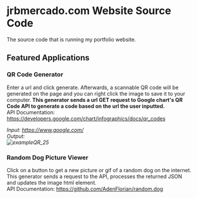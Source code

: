 # jrbmercado.com Website Source Code
The source code that is running my portfolio website.

## Featured Applications

### QR Code Generator
Enter a url and click generate. Afterwards, a scannable QR code will be generated on the page and you can right click the image to save it to your computer.<b>
This generator sends a url GET request to Google chart's QR Code API to generate a code based on the url the user inputted.<br></b>
API Documentation: https://developers.google.com/chart/infographics/docs/qr_codes<br>

<!-- Example for QR Code Generator -->
<i> Input: https://www.google.com/ <br>
Output: <br> ![exampleQR_25](https://user-images.githubusercontent.com/60119119/127780748-fd818360-21f5-4e79-b7ee-85012b723789.png)</i><br>

### Random Dog Picture Viewer
Click on a button to get a new picture or gif of a random dog on the internet. This generator sends a request to the API, processes the returned JSON and updates the image html element.<br>
API Documentation: https://github.com/AdenFlorian/random.dog<br>
